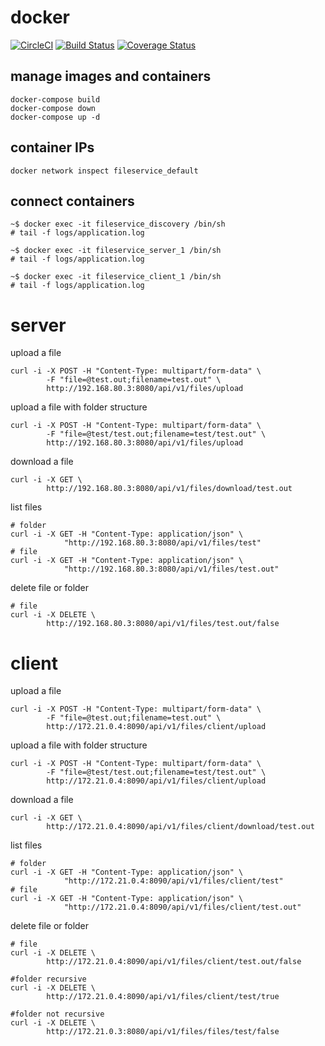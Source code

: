 
# docker
[![CircleCI](https://circleci.com/gh/rslvn/fileservice.svg?style=svg)](https://circleci.com/gh/rslvn/fileservice)
[![Build Status](https://travis-ci.com/rslvn/fileservice.svg?branch=master)](https://travis-ci.com/rslvn/fileservice)
[![Coverage Status](https://coveralls.io/repos/github/rslvn/fileservice/badge.svg?branch=master)](https://coveralls.io/github/rslvn/fileservice?branch=master)
## manage images and containers
```
docker-compose build
docker-compose down
docker-compose up -d
```

## container IPs
```
docker network inspect fileservice_default
```

## connect containers

```
~$ docker exec -it fileservice_discovery /bin/sh
# tail -f logs/application.log 

```

```
~$ docker exec -it fileservice_server_1 /bin/sh
# tail -f logs/application.log 

```

```
~$ docker exec -it fileservice_client_1 /bin/sh
# tail -f logs/application.log 

```

# server

upload a file
```
curl -i -X POST -H "Content-Type: multipart/form-data" \
        -F "file=@test.out;filename=test.out" \
        http://192.168.80.3:8080/api/v1/files/upload
```

upload a file with folder structure
```
curl -i -X POST -H "Content-Type: multipart/form-data" \
        -F "file=@test/test.out;filename=test/test.out" \
        http://192.168.80.3:8080/api/v1/files/upload
```

download a file
```
curl -i -X GET \
        http://192.168.80.3:8080/api/v1/files/download/test.out
```

list files
```
# folder
curl -i -X GET -H "Content-Type: application/json" \
            "http://192.168.80.3:8080/api/v1/files/test"
# file            
curl -i -X GET -H "Content-Type: application/json" \
            "http://192.168.80.3:8080/api/v1/files/test.out"
```

delete file or folder
```
# file
curl -i -X DELETE \
        http://192.168.80.3:8080/api/v1/files/test.out/false
```


# client

upload a file
```
curl -i -X POST -H "Content-Type: multipart/form-data" \
        -F "file=@test.out;filename=test.out" \
        http://172.21.0.4:8090/api/v1/files/client/upload
```

upload a file with folder structure
```
curl -i -X POST -H "Content-Type: multipart/form-data" \
        -F "file=@test/test.out;filename=test/test.out" \
        http://172.21.0.4:8090/api/v1/files/client/upload
```

download a file
```
curl -i -X GET \
        http://172.21.0.4:8090/api/v1/files/client/download/test.out
```

list files
```
# folder
curl -i -X GET -H "Content-Type: application/json" \
            "http://172.21.0.4:8090/api/v1/files/client/test"
# file            
curl -i -X GET -H "Content-Type: application/json" \
            "http://172.21.0.4:8090/api/v1/files/client/test.out"
```

delete file or folder
```
# file
curl -i -X DELETE \
        http://172.21.0.4:8090/api/v1/files/client/test.out/false

#folder recursive
curl -i -X DELETE \
        http://172.21.0.4:8090/api/v1/files/client/test/true
        
#folder not recursive
curl -i -X DELETE \
        http://172.21.0.3:8080/api/v1/files/files/test/false

```